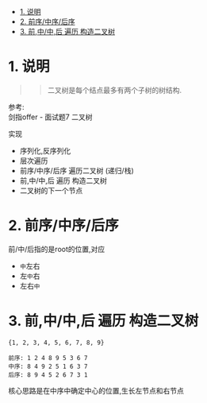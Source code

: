 <!-- TOC -->

- [1. 说明](#1-说明)
- [2. 前序/中序/后序](#2-前序中序后序)
- [3. 前,中/中,后 遍历 构造二叉树](#3-前中中后-遍历-构造二叉树)

<!-- /TOC -->


<a id="markdown-1-说明" name="1-说明"></a>
# 1. 说明

>> 二叉树是每个结点最多有两个子树的树结构.


参考:  
剑指offer - 面试题7 二叉树

实现
* 序列化,反序列化
* 层次遍历
* 前序/中序/后序 遍历二叉树 (递归/栈)
* 前,中/中,后 遍历 构造二叉树
* 二叉树的下一个节点


<a id="markdown-2-前序中序后序" name="2-前序中序后序"></a>
# 2. 前序/中序/后序

前/中/后指的是root的位置,对应
* `中`左右
* 左`中`右
* 左右`中`

<a id="markdown-3-前中中后-遍历-构造二叉树" name="3-前中中后-遍历-构造二叉树"></a>
# 3. 前,中/中,后 遍历 构造二叉树

```
{1, 2, 3, 4, 5, 6, 7, 8, 9}

前序: 1 2 4 8 9 5 3 6 7  
中序: 8 4 9 2 5 1 6 3 7  
后序: 8 9 4 5 2 6 7 3 1  

```
核心思路是在中序中确定中心的位置,生长左节点和右节点
